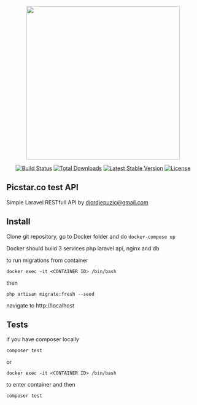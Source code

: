 <p align="center"><a href="https://laravel.com" target="_blank"><img src="https://raw.githubusercontent.com/laravel/art/master/logo-lockup/5%20SVG/2%20CMYK/1%20Full%20Color/laravel-logolockup-cmyk-red.svg" width="400"></a></p>

<p align="center">
<a href="https://travis-ci.org/laravel/framework"><img src="https://travis-ci.org/laravel/framework.svg" alt="Build Status"></a>
<a href="https://packagist.org/packages/laravel/framework"><img src="https://img.shields.io/packagist/dt/laravel/framework" alt="Total Downloads"></a>
<a href="https://packagist.org/packages/laravel/framework"><img src="https://img.shields.io/packagist/v/laravel/framework" alt="Latest Stable Version"></a>
<a href="https://packagist.org/packages/laravel/framework"><img src="https://img.shields.io/packagist/l/laravel/framework" alt="License"></a>
</p>

## Picstar.co test API

Simple Laravel RESTfull API  by djordjepuzic@gmail.com


## Install

Clone git repository, go to Docker folder and do `docker-compose up`

Docker should build 3 services php laravel api, nginx and db

to run migrations from container
```
docker exec -it <CONTAINER ID> /bin/bash
```

then

```
php artisan migrate:fresh --seed
```

navigate to http://localhost

## Tests

if you have composer locally 
```
composer test
```

or

```
docker exec -it <CONTAINER ID> /bin/bash
```
to enter container and then 
```
composer test
```
